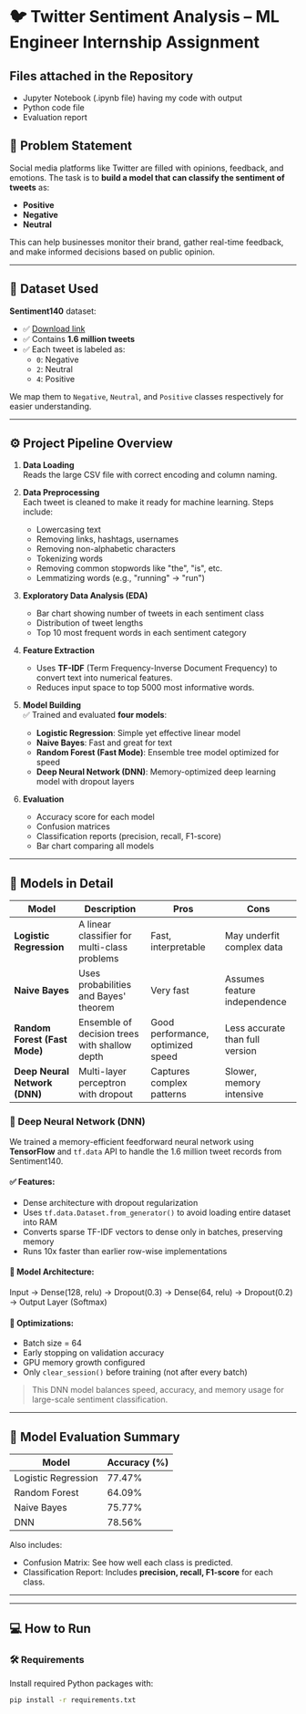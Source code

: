 # 🐦 Twitter Sentiment Analysis – ML Engineer Internship Assignment



## Files attached in the Repository
- Jupyter Notebook (.ipynb file) having my code with output
- Python code file
- Evaluation report



## 📌 Problem Statement
Social media platforms like Twitter are filled with opinions, feedback, and emotions. The task is to **build a model that can classify the sentiment of tweets** as:

- **Positive**
- **Negative**
- **Neutral**

This can help businesses monitor their brand, gather real-time feedback, and make informed decisions based on public opinion.

---

## 📂 Dataset Used
**Sentiment140** dataset:  
- ✅ [Download link]((https://www.kaggle.com/datasets/kazanova/sentiment140))  
- ✅ Contains **1.6 million tweets**  
- ✅ Each tweet is labeled as:
  - `0`: Negative
  - `2`: Neutral
  - `4`: Positive

We map them to `Negative`, `Neutral`, and `Positive` classes respectively for easier understanding.

---

## ⚙️ Project Pipeline Overview

1. **Data Loading**  
   Reads the large CSV file with correct encoding and column naming.

2. **Data Preprocessing**  
   Each tweet is cleaned to make it ready for machine learning. Steps include:
   - Lowercasing text
   - Removing links, hashtags, usernames
   - Removing non-alphabetic characters
   - Tokenizing words
   - Removing common stopwords like "the", "is", etc.
   - Lemmatizing words (e.g., "running" → "run")

3. **Exploratory Data Analysis (EDA)**  
   - Bar chart showing number of tweets in each sentiment class
   - Distribution of tweet lengths
   - Top 10 most frequent words in each sentiment category

4. **Feature Extraction**  
   - Uses **TF-IDF** (Term Frequency-Inverse Document Frequency) to convert text into numerical features.
   - Reduces input space to top 5000 most informative words.

5. **Model Building**  
   ✅ Trained and evaluated **four models**:
   - **Logistic Regression**: Simple yet effective linear model
   - **Naive Bayes**: Fast and great for text
   - **Random Forest (Fast Mode)**: Ensemble tree model optimized for speed
   - **Deep Neural Network (DNN)**: Memory-optimized deep learning model with dropout layers

6. **Evaluation**
   - Accuracy score for each model
   - Confusion matrices
   - Classification reports (precision, recall, F1-score)
   - Bar chart comparing all models

---

## 🤖 Models in Detail

| Model | Description | Pros | Cons |
|-------|-------------|------|------|
| **Logistic Regression** | A linear classifier for multi-class problems | Fast, interpretable | May underfit complex data |
| **Naive Bayes** | Uses probabilities and Bayes' theorem | Very fast | Assumes feature independence |
| **Random Forest (Fast Mode)** | Ensemble of decision trees with shallow depth | Good performance, optimized speed | Less accurate than full version |
| **Deep Neural Network (DNN)** | Multi-layer perceptron with dropout | Captures complex patterns | Slower, memory intensive |



### 🧠 Deep Neural Network (DNN)

We trained a memory-efficient feedforward neural network using **TensorFlow** and `tf.data` API to handle the 1.6 million tweet records from Sentiment140.

#### ✅ Features:
- Dense architecture with dropout regularization
- Uses `tf.data.Dataset.from_generator()` to avoid loading entire dataset into RAM
- Converts sparse TF-IDF vectors to dense only in batches, preserving memory
- Runs 10x faster than earlier row-wise implementations

#### 🔧 Model Architecture:
Input → Dense(128, relu) → Dropout(0.3)
→ Dense(64, relu) → Dropout(0.2)
→ Output Layer (Softmax)


#### 🔁 Optimizations:
- Batch size = 64
- Early stopping on validation accuracy
- GPU memory growth configured
- Only `clear_session()` before training (not after every batch)

> This DNN model balances speed, accuracy, and memory usage for large-scale sentiment classification.


---

## 🧪 Model Evaluation Summary

| Model               | Accuracy (%) |
|--------------------|--------------|
| Logistic Regression| 77.47%        |
| Random Forest      | 64.09%        |
| Naive Bayes        | 75.77%        |
| DNN                | 78.56%        |

Also includes:
- Confusion Matrix: See how well each class is predicted.
- Classification Report: Includes **precision, recall, F1-score** for each class.

---

---

## 💻 How to Run

### 🛠 Requirements
Install required Python packages with:

```bash
pip install -r requirements.txt
